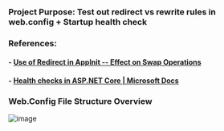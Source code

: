 ### Project Purpose: Test out redirect vs rewrite rules in web.config + Startup health check
### References: 
####  - [Use of Redirect in AppInit -- Effect on Swap Operations](https://ruslany.net/2017/11/most-common-deployment-slot-swap-failures-and-how-to-fix-them/)
####  - [Health checks in ASP.NET Core | Microsoft Docs](https://docs.microsoft.com/en-us/aspnet/core/host-and-deploy/health-checks?view=aspnetcore-5.0)

### Web.Config File Structure Overview
![image](https://user-images.githubusercontent.com/59896882/114816109-569b9e00-9d6c-11eb-9e3c-82cb43673ad2.png)
